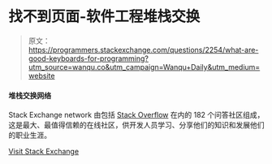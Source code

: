 # 找不到页面-软件工程堆栈交换

> 原文：<https://programmers.stackexchange.com/questions/2254/what-are-good-keyboards-for-programming?utm_source=wanqu.co&utm_campaign=Wanqu+Daily&utm_medium=website>

#### 堆栈交换网络

Stack Exchange network 由包括 [Stack Overflow](https://stackoverflow.com) 在内的 182 个问答社区组成，这是最大、最值得信赖的在线社区，供开发人员学习、分享他们的知识和发展他们的职业生涯。

[Visit Stack Exchange](https://stackexchange.com)